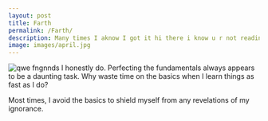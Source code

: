 ```yaml
---
layout: post
title: Farth
permalink: /Farth/
description: Many times I aknow I got it hi there i know u r not readint thisMost times, I avoid the basics to shield myself from any revelations of my ignorance. Tube vides you’ve watched click here to discover your Ads Persona
image: images/april.jpg
---
```

![qwe]({{site.url}}/images/april.jpg)
fngnnds
I honestly do. Perfecting the fundamentals always appears to be a daunting task. Why waste time on the basics when I learn things as fast as I do?

Most times, I avoid the basics to shield myself from any revelations of my ignorance.
